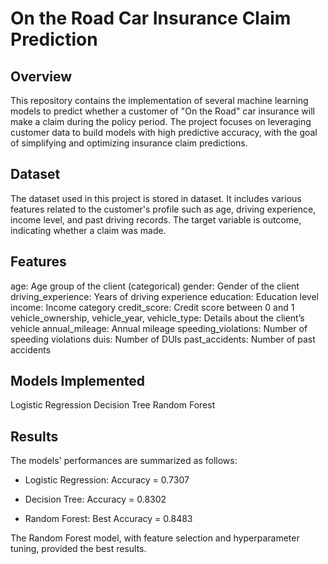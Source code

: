 
# On the Road Car Insurance Claim Prediction
## Overview
This repository contains the implementation of several machine learning models to predict whether a customer of "On the Road" car insurance will make a claim during the policy period. The project focuses on leveraging customer data to build models with high predictive accuracy, with the goal of simplifying and optimizing insurance claim predictions.

## Dataset
The dataset used in this project is stored in dataset. It includes various features related to the customer's profile such as age, driving experience, income level, and past driving records. The target variable is outcome, indicating whether a claim was made.

## Features
age: Age group of the client (categorical)
gender: Gender of the client
driving_experience: Years of driving experience
education: Education level
income: Income category
credit_score: Credit score between 0 and 1
vehicle_ownership, vehicle_year, vehicle_type: Details about the client’s vehicle
annual_mileage: Annual mileage
speeding_violations: Number of speeding violations
duis: Number of DUIs
past_accidents: Number of past accidents

## Models Implemented
Logistic Regression
Decision Tree
Random Forest

## Results
The models' performances are summarized as follows:

- Logistic Regression: Accuracy = 0.7307

- Decision Tree: Accuracy = 0.8302

- Random Forest: Best Accuracy = 0.8483

The Random Forest model, with feature selection and hyperparameter tuning, provided the best results.
